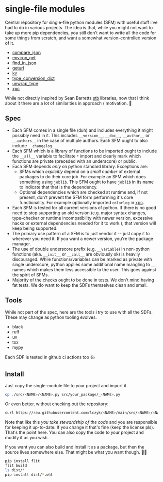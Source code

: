 # single-file modules

Central repository for single-file python modules (SFM) with useful stuff i've had to do in various projects. The idea is that, while you might not want to take up more pip dependencies, you still don't want to write all the code for some things from scratch, and want a somewhat version-controlled version of it.


- [compare_json](https://github.com/lczyk/compare_json)
- [environ_get](https://github.com/lczyk/environ_get)
- [find_in_json](https://github.com/lczyk/find_in_json)
- [geturl](https://github.com/lczyk/geturl)
- [kv](https://github.com/lczyk/kv)
- [type_conversion_dict](https://github.com/lczyk/type_conversion_dict)
- [unwrap_type](https://github.com/lczyk/unwrap_type)
- [xpc](https://github.com/lczyk/xpc)


While not directly inspired by Sean Barretts [stb](https://github.com/nothings/stb) libraries, now that i think about it there are a lot of similarities in approach / motivation. 🤔

## Spec

- Each SFM comes in a single file (duh) and includes everything it might possibly need in it. This includes `__version__`, `__doc__`, `__author__` or `__authors__` in the case of multiple authors. Each SFM ought to also include `__changelog__`.
- Each SFM which is a library of functions to be imported ought to include the `__all__` variable to facilitate `*` import and clearly mark which functions are private (preceded with an underscore) or public.
- Each SFM depends *only* on python standard library. Exceptions are:
    - SFMs which *explicitly* depend on a *small number* of external packages to do their core job. For example an SFM which does something using `joblib`. This SFM ought to have `joblib` in its name to indicate that that is the dependency.
    - Optional dependencies which are checked at runtime and, if not present, don't prevent the SFM form performing it's core functionality. For example optionally imported `colorlog` in [xpc](https://github.com/lczyk/xpc).
- Each SFM is tested for all current versions of python. If there is no good need to stop supporting an old version (e.g. major syntax changes, type-checker or runtime incompatibility with newer version, excessive hacks or external dependencies needed for it to work ), that version will keep being supported. 
- The primary use pattern of a SFM is to just vendor it -- just copy it to wherever you need it. If you want a newer version, you're the package manager.
- The use of double underscore prefix (e.g. `__variable`) in non-python functions (aka. `__init__` or `__call__` are obviously ok) is heavily discouraged. While functions/variables can be marked as private with single underscore, python applies some additional name mangling to `__` names which makes them less accessible to the user. This goes against the spirit of SFMs.
- Majority of the checks ought to be done in tests. We don't mind having fat tests. We do want to keep the SDFs themselves clean and small.

## Tools

While not part of the spec, here are the tools i try to use with all the SDFs. These may change as python tooling evolves.

- black
- ruff
- uv
- tox
- mypy

Each SDF is tested in github ci actions too 👍

## Install

Just copy the single-module file to your project and import it.

```bash
cp ./src/<NAME>/<NAME>.py src/your_package/_<NAME>.py
```

Or even better, without checking out the repository:

```bash
curl https://raw.githubusercontent.com/lczyk/<NAME>/main/src/<NAME>/<NAME>.py > src/your_package/_type_conversion_dict.py
```

Note that like this *you take stewardship of the code* and you are responsible for keeping it up-to-date. If you change it that's fine (keep the license pls). That's the point here. You can also copy the code to your project and modify it as you wish.

If you want you can also build and install it as a package, but then the source lives somewhere else. That might be what you want though. 🤷‍♀️

```bash
pip install flit
flit build
ls dist/*
pip install dist/*.whl
```
